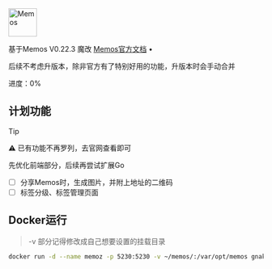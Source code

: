 <img height="56px" src="https://www.usememos.com/full-logo-landscape.png" alt="Memos" />

基于Memos V0.22.3 魔改
<a href="https://www.usememos.com/docs">Memos官方文档</a> •

后续不考虑升版本，除非官方有了特别好用的功能，升版本时会手动合并

进度：0%

## 计划功能

> [!TIP]
> ⚠️ 已有功能不再罗列，去官网查看即可
> 
> 先优化前端部分，后续再尝试扩展Go


- [ ] 分享Memos时，生成图片，并附上地址的二维码
- [ ] 标签分级、标签管理页面

## Docker运行

> -v 部分记得修改成自己想要设置的挂载目录


```bash
docker run -d --name memoz -p 5230:5230 -v ~/memos/:/var/opt/memos gnakdogg/memoz:latest
```
